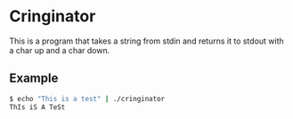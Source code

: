 # Cringinator

This is a program that takes a string from stdin and returns it to stdout with a char up and a char down.

## Example

```bash
$ echo "This is a test" | ./cringinator
ThIs iS A TeSt
```